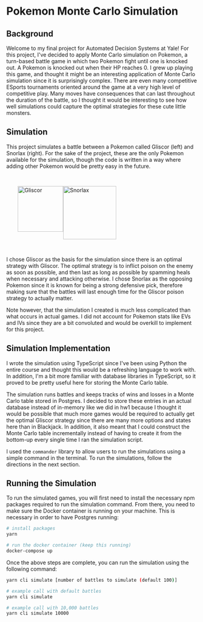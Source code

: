 # Pokemon Monte Carlo Simulation

## Background

Welcome to my final project for Automated Decision Systems at Yale! For this project, I've decided to apply Monte Carlo simulation on Pokemon, a turn-based battle game in which two Pokemon fight until one is knocked out. A Pokemon is knocked out when their HP reaches 0. I grew up playing this game, and thought it might be an interesting application of Monte Carlo simulation since it is surprisingly complex. There are even many competitive ESports tournaments oriented around the game at a very high level of competitive play. Many moves have consequences that can last throughout the duration of the battle, so I thought it would be interesting to see how well simulations could capture the optimal strategies for these cute little monsters.

## Simulation

This project simulates a battle between a Pokemon called Gliscor (left) and Snorlax (right). For the sake of the project, these are the only Pokemon available for the simulation, though the code is written in a way where adding other Pokemon would be pretty easy in the future.

<div style="display:flex; padding: 30px;">
<img width="120" alt="Gliscor" src="https://static.wikia.nocookie.net/vsbattles/images/5/5b/472.png/revision/latest?cb=20160521201947">
<img width="140" alt="Snorlax" src="https://images.gameinfo.io/pokemon/256/p143f157.webp">
</div>

I chose Gliscor as the basis for the simulation since there is an optimal strategy with Gliscor. The optimal strategy is to inflict poison on the enemy as soon as possible, and then last as long as possible by spamming heals when necessary and attacking otherwise. I chose Snorlax as the opposing Pokemon since it is known for being a strong defensive pick, therefore making sure that the battles will last enough time for the Gliscor poison strategy to actually matter.

Note however, that the simulation I created is much less complicated than what occurs in actual games. I did not account for Pokemon stats like EVs and IVs since they are a bit convoluted and would be overkill to implement for this project.

## Simulation Implementation

I wrote the simulation using TypeScript since I've been using Python the entire course and thought this would be a refreshing language to work with. In addition, I'm a bit more familiar with database libraries in TypeScript, so it proved to be pretty useful here for storing the Monte Carlo table.

The simulation runs battles and keeps tracks of wins and losses in a Monte Carlo table stored in Postgres. I decided to store these entries in an actual database instead of in-memory like we did in hw1 because I thought it would be possible that much more games would be required to actually get the optimal Gliscor strategy since there are many more options and states here than in Blackjack. In addition, it also meant that I could construct the Monte Carlo table incrementally instead of having to create it from the bottom-up every single time I ran the simulation script.

I used the `commander` library to allow users to run the simulations using a simple command in the terminal. To run the simulations, follow the directions in the next section.

## Running the Simulation

To run the simulated games, you will first need to install the necessary npm packages required to run the simulation command. From there, you need to make sure the Docker container is running on your machine. This is necessary in order to have Postgres running:

```bash
# install packages
yarn

# run the docker container (keep this running)
docker-compose up
```

Once the above steps are complete, you can run the simulation using the following command:

```bash
yarn cli simulate [number of battles to simulate (default 100)]

# example call with default battles
yarn cli simulate

# example call with 10,000 battles
yarn cli simulate 10000
```
